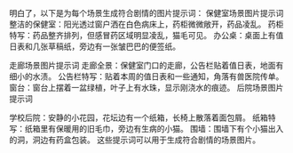 明白了，以下是为每个场景生成符合剧情的图片提示词：
保健室场景图片提示词
整洁的保健室：阳光透过窗户洒在白色病床上，药柜微微敞开，药品凌乱。
药柜特写：药品整齐排列，但感冒药区域明显凌乱，猫毛可见。
办公桌：桌面上有值日表和几张草稿纸，旁边有一张皱巴巴的便签纸。

走廊场景图片提示词
走廊全景：保健室门口的走廊，公告栏贴着值日表，地面有细小的水渍。
公告栏特写：贴着本周的值日表和一些通知，角落有兽医院传单。
窗台：窗台上摆着一盆绿植，叶子上有水珠，显示刚浇水的痕迹。
后院场景图片提示词



学校后院：安静的小花园，花坛边有一个纸箱，长椅上散落着面包屑。
纸箱特写：纸箱里有保暖用的旧毛巾，旁边有生病的小猫。
围墙：围墙下有个小猫出入的洞，洞边有药盒包装。
这些提示词可以用于生成符合剧情的场景图片。
